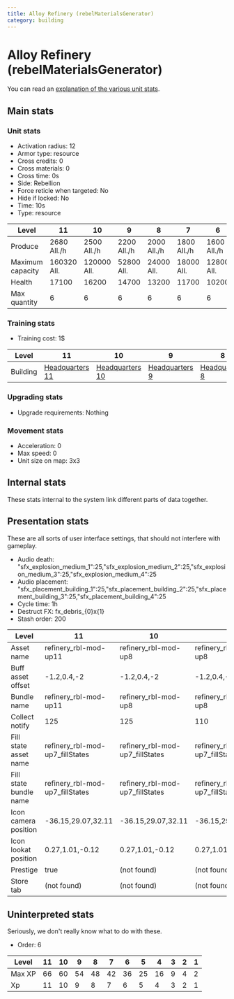 ```yaml
---
title: Alloy Refinery (rebelMaterialsGenerator)
category: building
---
```


# Alloy Refinery (rebelMaterialsGenerator)

You can read an [explanation  of the various unit stats](unitexplained.md).

## Main stats

### Unit stats

  * Activation radius: 12
  * Armor type: resource
  * Cross credits: 0
  * Cross materials: 0
  * Cross time: 0s
  * Side: Rebellion
  * Force reticle when targeted: No
  * Hide if locked: No
  * Time: 10s
  * Type: resource

|Level           |11          |10          |9           |8           |7           |6           |5           |4           |3          |2          |1          |
|----------------|------------|------------|------------|------------|------------|------------|------------|------------|-----------|-----------|-----------|
|Produce         |2680  All./h|2500  All./h|2200  All./h|2000  All./h|1800  All./h|1600  All./h|1400  All./h|1200  All./h|700  All./h|500  All./h|200  All./h|
|Maximum capacity|160320  All.|120000  All.|52800  All. |24000  All. |18000  All. |12800  All. |8400  All.  |6000  All.  |2800  All. |1500  All. |400  All.  |
|Health          |17100       |16200       |14700       |13200       |11700       |10200       |8700        |7200        |5400       |4500       |3000       |
|Max quantity    |6           |6           |6           |6           |6           |6           |5           |4           |3          |2          |2          |


### Training stats

  * Training cost: 1$

|Level   |11                             |10                             |9                             |8                             |7                             |6                             |5                             |4                             |3                             |2                             |1                             |
|--------|-------------------------------|-------------------------------|------------------------------|------------------------------|------------------------------|------------------------------|------------------------------|------------------------------|------------------------------|------------------------------|------------------------------|
|Building|[Headquarters 11](rebelHQ.html)|[Headquarters 10](rebelHQ.html)|[Headquarters 9](rebelHQ.html)|[Headquarters 8](rebelHQ.html)|[Headquarters 7](rebelHQ.html)|[Headquarters 6](rebelHQ.html)|[Headquarters 5](rebelHQ.html)|[Headquarters 4](rebelHQ.html)|[Headquarters 3](rebelHQ.html)|[Headquarters 2](rebelHQ.html)|[Headquarters 1](rebelHQ.html)|


### Upgrading stats

  * Upgrade requirements: Nothing

### Movement stats

  * Acceleration: 0
  * Max speed: 0
  * Unit size on map: 3x3

## Internal stats

These stats internal to the system link different parts of data together.


## Presentation stats

These are all sorts of user interface settings, that should not interfere with gameplay.

  * Audio death: "sfx_explosion_medium_1":25,"sfx_explosion_medium_2":25,"sfx_explosion_medium_3":25,"sfx_explosion_medium_4":25
  * Audio placement: "sfx_placement_building_1":25,"sfx_placement_building_2":25,"sfx_placement_building_3":25,"sfx_placement_building_4":25
  * Cycle time: 1h
  * Destruct FX: fx_debris_{0}x{1}
  * Stash order: 200

|Level                 |11                             |10                             |9                              |8                              |7                              |6                              |5                              |4                              |3                              |2                              |1                              |
|----------------------|-------------------------------|-------------------------------|-------------------------------|-------------------------------|-------------------------------|-------------------------------|-------------------------------|-------------------------------|-------------------------------|-------------------------------|-------------------------------|
|Asset name            |refinery_rbl-mod-up11          |refinery_rbl-mod-up8           |refinery_rbl-mod-up8           |refinery_rbl-mod-up8           |refinery_rbl-mod-up7           |refinery_rbl-mod-up6           |refinery_rbl-mod-up5           |refinery_rbl-mod-up4           |refinery_rbl-mod-up3           |refinery_rbl-mod-up2           |refinery_rbl-mod-up1           |
|Buff asset offset     |-1.2,0.4,-2                    |-1.2,0.4,-2                    |-1.2,0.4,-2                    |-1.2,0.4,-2                    |-1.2,0.4,-2                    |-1.2,0.4,-1.8                  |-1.2,0.4,-1.8                  |-1.4,-1,-1.8                   |-1.2,-1,-1.4                   |-1.2,-1,-1.4                   |-1.2,-1,-1.4                   |
|Bundle name           |refinery_rbl-mod-up11          |refinery_rbl-mod-up8           |refinery_rbl-mod-up8           |refinery_rbl-mod-up8           |refinery_rbl-mod-up7           |refinery_rbl-mod-up6           |refinery_rbl-mod-up5           |refinery_rbl-mod-up4           |refinery_rbl-mod-up3           |refinery_rbl-mod-up2           |refinery_rbl-mod-up1           |
|Collect notify        |125                            |125                            |110                            |100                            |90                             |80                             |70                             |60                             |35                             |25                             |10                             |
|Fill state asset name |refinery_rbl-mod-up7_fillStates|refinery_rbl-mod-up7_fillStates|refinery_rbl-mod-up7_fillStates|refinery_rbl-mod-up7_fillStates|refinery_rbl-mod-up7_fillStates|refinery_rbl-mod-up6_fillStates|refinery_rbl-mod-up5_fillStates|refinery_rbl-mod-up4_fillStates|refinery_rbl-mod-up3_fillStates|refinery_rbl-mod-up2_fillStates|refinery_rbl-mod-up1_fillStates|
|Fill state bundle name|refinery_rbl-mod-up7_fillStates|refinery_rbl-mod-up7_fillStates|refinery_rbl-mod-up7_fillStates|refinery_rbl-mod-up7_fillStates|refinery_rbl-mod-up7_fillStates|refinery_rbl-mod-up6_fillStates|refinery_rbl-mod-up5_fillStates|refinery_rbl-mod-up4_fillStates|refinery_rbl-mod-up3_fillStates|refinery_rbl-mod-up2_fillStates|refinery_rbl-mod-up1_fillStates|
|Icon camera position  |-36.15,29.07,32.11             |-36.15,29.07,32.11             |-36.15,29.07,32.11             |-36.15,29.07,32.11             |-36.13,29.12,32.1              |-36.13,29.12,32.1              |-36.13,29.12,32.1              |-36.13,29.12,32.1              |-36.13,29.12,32.1              |-36.13,29.12,32.1              |-36.13,29.12,32.1              |
|Icon lookat position  |0.27,1.01,-0.12                |0.27,1.01,-0.12                |0.27,1.01,-0.12                |0.27,1.01,-0.12                |0.29,1.06,-0.13                |0.29,1.06,-0.13                |0.29,1.06,-0.13                |0.29,1.06,-0.13                |0.29,1.06,-0.13                |0.29,1.06,-0.13                |0.29,1.06,-0.13                |
|Prestige              |true                           |(not found)                    |(not found)                    |(not found)                    |(not found)                    |(not found)                    |(not found)                    |(not found)                    |(not found)                    |(not found)                    |(not found)                    |
|Store tab             |(not found)                    |(not found)                    |(not found)                    |(not found)                    |(not found)                    |(not found)                    |(not found)                    |(not found)                    |(not found)                    |(not found)                    |resources                      |


## Uninterpreted stats

Seriously, we don't really know what to do with these.

  * Order: 6

|Level |11|10|9 |8 |7 |6 |5 |4 |3|2|1|
|------|--|--|--|--|--|--|--|--|-|-|-|
|Max XP|66|60|54|48|42|36|25|16|9|4|2|
|Xp    |11|10|9 |8 |7 |6 |5 |4 |3|2|1|


